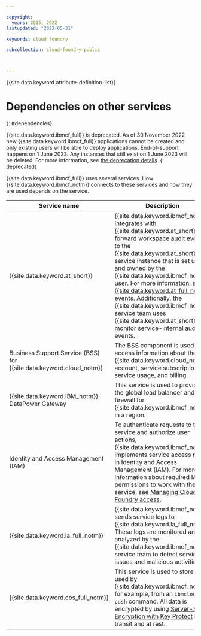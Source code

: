 ```yaml
---

copyright:
  years: 2015, 2022
lastupdated: "2022-05-31"

keywords: cloud foundry

subcollection: cloud-foundry-public



---
```



{{site.data.keyword.attribute-definition-list}}


# Dependencies on other services
{: #dependencies}

{{site.data.keyword.ibmcf_full}} is deprecated. As of 30 November 2022 new {{site.data.keyword.ibmcf_full}} applications cannot be created and only existing users will be able to deploy applications. End-of-support happens on 1 June 2023. Any instances that still exist on 1 June 2023 will be deleted. For more information, see [the deprecation details](/docs/cloud-foundry-public?topic=cloud-foundry-public-deprecation).
{: deprecated}

{{site.data.keyword.ibmcf_full}} uses several services.  How {{site.data.keyword.ibmcf_notm}} connects to these services and how they are used depends on the service. 

|Service name|Description|
|---------|--------------------|
|{{site.data.keyword.at_short}}|{{site.data.keyword.ibmcf_notm}} integrates with {{site.data.keyword.at_short}} to forward workspace audit events to the {{site.data.keyword.at_short}} service instance that is set up and owned by the {{site.data.keyword.ibmcf_notm}} user. For more information, see [{{site.data.keyword.at_full_notm}} events](/docs/cloud-foundry-public?topic=cloud-foundry-public-at-events). Additionally, the {{site.data.keyword.ibmcf_notm}} service team uses {{site.data.keyword.at_short}} to monitor service-internal audit events.|
|Business Support Service (BSS) for {{site.data.keyword.cloud_notm}}| The BSS component is used to access information about the {{site.data.keyword.cloud_notm}} account, service subscription, service usage, and billing.|
|{{site.data.keyword.IBM_notm}} DataPower Gateway|This service is used to provide the global load balancer and firewall for {{site.data.keyword.ibmcf_notm}} in a region.|
|Identity and Access Management (IAM)| To authenticate requests to the service and authorize user actions, {{site.data.keyword.ibmcf_notm}} implements service access roles in Identity and Access Management (IAM). For more information about required IAM permissions to work with the service, see [Managing Cloud Foundry access](/docs/cloud-foundry-public?topic=account-mngcf).|
|{{site.data.keyword.la_full_notm}}|{{site.data.keyword.ibmcf_notm}} sends service logs to {{site.data.keyword.la_full_notm}}. These logs are monitored and analyzed by the {{site.data.keyword.ibmcf_notm}} service team to detect service issues and malicious activities.|
|{{site.data.keyword.cos_full_notm}}|This service is used to store data used by {{site.data.keyword.ibmcf_notm}}; for example, from an `ibmcloud cf push` command. All data is encrypted by using [Server-Side Encryption with Key Protect](/docs/cloud-object-storage?topic=cloud-object-storage-encryption) in transit and at rest.|

